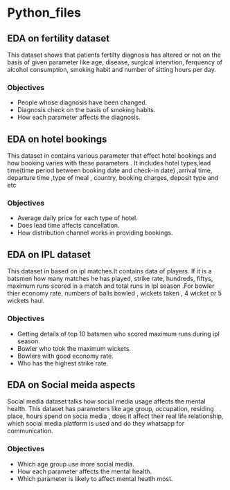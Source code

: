 # Python_files
## EDA on fertility dataset
This dataset shows that patients fertilty diagnosis has altered or not on the basis of given parameter like age, disease, surgical intervtion, ferquency of alcohol consumption, smoking habit and number of sitting hours per day.

### Objectives
* People  whose diagnosis have been changed.
* Diagnosis check on the basis of smoking habits.
* How each parameter affects the diagnosis.

## EDA on hotel bookings
This dataset in contains various parameter that effect hotel bookings and how booking varies with these parameters . It includes hotel types,lead time(time period between booking date and check-in date) ,arrival time, departure time ,type of meal , country, booking charges, deposit type and etc

### Objectives
* Average daily price for each type of hotel.
* Does lead time affects cancellation.
* How distribution channel works in providing bookings.

## EDA on IPL dataset
This dataset in based on ipl matches.It contains data of players. If it is a batsmen how many matches he has played, strike rate, hundreds, fiftys, maximum runs scored in a match and total runs in Ipl season .For bowler thier economy rate, numbers of balls bowled , wickets taken , 4 wicket or 5 wickets haul.

### Objectives
* Getting details of top 10 batsmen who scored maximum runs during ipl season.
* Bowler who took the maximum wickets.
* Bowlers with good economy rate.
* Who has the highest strike rate.

## EDA on Social meida aspects
Social media dataset talks how social media usage affects the mental health. This dataset has parameters like age group, occupation, residing place, hours spend on socia media , does it affect their real life relationship, which social media platform is used and do they whatsapp for communication.

### Objectives
* Which age group use more social media.
* How each parameter affects the mental health.
* Which parameter is likely to affect mental heatlh most.
